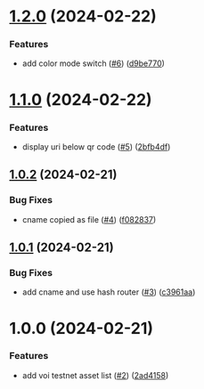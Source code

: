 # [1.2.0](https://github.com/agoralabs-sh/avm-asset-list/compare/v1.1.0...v1.2.0) (2024-02-22)


### Features

* add color mode switch ([#6](https://github.com/agoralabs-sh/avm-asset-list/issues/6)) ([d9be770](https://github.com/agoralabs-sh/avm-asset-list/commit/d9be770e31656c088821c3879e59c309a42d7ac0))

# [1.1.0](https://github.com/agoralabs-sh/avm-asset-list/compare/v1.0.2...v1.1.0) (2024-02-22)


### Features

* display uri below qr code ([#5](https://github.com/agoralabs-sh/avm-asset-list/issues/5)) ([2bfb4df](https://github.com/agoralabs-sh/avm-asset-list/commit/2bfb4df5ff91385d343c0cd494bead55689841b4))

## [1.0.2](https://github.com/agoralabs-sh/avm-asset-list/compare/v1.0.1...v1.0.2) (2024-02-21)


### Bug Fixes

* cname copied as file ([#4](https://github.com/agoralabs-sh/avm-asset-list/issues/4)) ([f082837](https://github.com/agoralabs-sh/avm-asset-list/commit/f08283719e91d10bfca09b4b36d2e019fc292674))

## [1.0.1](https://github.com/agoralabs-sh/avm-asset-list/compare/v1.0.0...v1.0.1) (2024-02-21)


### Bug Fixes

* add cname and use hash router ([#3](https://github.com/agoralabs-sh/avm-asset-list/issues/3)) ([c3961aa](https://github.com/agoralabs-sh/avm-asset-list/commit/c3961aa6dbdc4abd08e3335fd6d9db9bf94e35dc))

# 1.0.0 (2024-02-21)


### Features

* add voi testnet asset list ([#2](https://github.com/agoralabs-sh/avm-asset-list/issues/2)) ([2ad4158](https://github.com/agoralabs-sh/avm-asset-list/commit/2ad4158b5c16a0a91c2924a11e6c1b754d4e6f6a))
